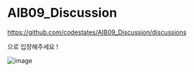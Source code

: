 # AIB09_Discussion

https://github.com/codestates/AIB09_Discussion/discussions

으로 입장해주세요 ! 

![image](https://user-images.githubusercontent.com/75018963/133263531-19e79fba-16e5-438e-b622-6615a139c7d9.png)
